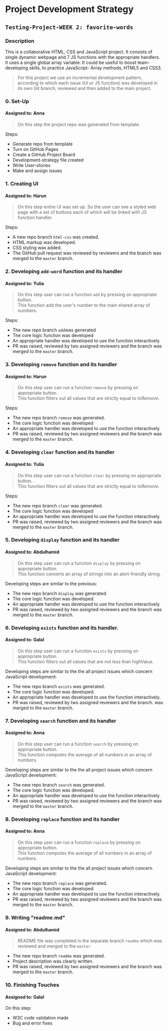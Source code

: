 # Project Development Strategy

## `Testing-Project-WEEK 2: favorite-words`

### Description

This is a collaborative HTML, CSS and JavaScript project. It consists of single dynamic webpage and 7 JS functions with the appropriate handlers. It uses a single global array variable.
It could be useful to boost team-developing skills, to practice JavaScript- Array methods, HTML5 and CSS3.

> For this project we use an incremental development pattern, according to which each issue (UI or JS function) was developed in its own Git branch, reviewed and then added to the main project.

### 0. Set-Up

#### Assigned to: Anna

> On this step the project repo was generated from template.

Steps:

- Generate repo from template
- Turn on GitHub Pages
- Create a GitHub Project Board
- Development-strategy file created
- Write User-stories
- Make and assign issues

### 1. Creating UI

#### Assigned to: Harun

> On this step entire UI was set up. So the user can see a styled web page with a set of buttons each of which will be linked with JS function handler.

Steps:

- A new repo branch `html-css` was created.
- HTML markup was developed.
- CSS styling was added.
- The GitHub pull request was reviewed by reviewers and the branch was merged to the `master` branch.

### 2. Developing `add-word` function and its handler

#### Assigned to: Yulia

> On this step user can run a function `add` by pressing on appropriate button.  
> This function add the user's number to the main shared array of numbers.

Steps:

- The new repo branch `add`was generated
- The core logic function was developed
- An appropriate handler was developed to use the function interactively.
- PR was raised, reviewed by two assigned reviewers and the branch was merged to the `master` branch.

### 3. Developing `remove` function and its handler

#### Assigned to: Harun

> On this step user can run a function `remove` by pressing on appropriate button.  
> This function filters out all values that are strictly equal to toRemove.

Steps:

- The new repo branch `remove` was generated.
- The core logic function was developed
- An appropriate handler was developed to use the function interactively.
- PR was raised, reviewed by two assigned reviewers and the branch was merged to the `master` branch.

### 4. Developing `clear` function and its handler

#### Assigned to: Yulia

> On this step user can run a function `clear` by pressing on appropriate button.  
> This function filters out all values that are strictly equal to toRemove.

Steps:

- The new repo branch `clear` was generated.
- The core logic function was developed
- An appropriate handler was developed to use the function interactively.
- PR was raised, reviewed by two assigned reviewers and the branch was merged to the `master` branch.

### 5. Developing `display` function and its handler

#### Assigned to: Abdulhamid

> On this step user can run a function `display` by pressing on appropriate button.  
> This function converts an array of strings into an alert-friendly string.

Developing steps are similar to the previous:

- The new repo branch `display` was generated.
- The core logic function was developed.
- An appropriate handler was developed to use the function interactively.
- PR was raised, reviewed by two assigned reviewers and the branch was merged to the `master` branch.

### 6. Developing `exists` function and its handler.

#### Assigned to: Galal

> On this step user can run a function `exists` by pressing on appropriate button.  
> This function filters out all values that are not less than highValue.

Developing steps are similar to the the all project issues which concern JavaScript development:

- The new repo branch `exists` was generated.
- The core logic function was developed.
- An appropriate handler was developed to use the function interactively.
- PR was raised, reviewed by two assigned reviewers and the branch.
  was merged to the `master` branch.  

### 7. Developing `search` function and its handler

#### Assigned to: Anna

> On this step user can run a function `search` by pressing on appropriate button.  
> This function computes the average of all numbers in an array of numbers.

Developing steps are similar to the the all project issues which concern JavaScript development:

- The new repo branch `search` was generated.
- The core logic function was developed.
- An appropriate handler was developed to use the function interactively.
- PR was raised, reviewed by two assigned reviewers and the branch was merged to the `master` branch.    

### 8. Developing `replace` function and its handler

#### Assigned to: Anna

> On this step user can run a function `replace` by pressing on appropriate button.  
> This function computes the average of all numbers in an array of numbers.

Developing steps are similar to the the all project issues which concern JavaScript development:

- The new repo branch `replace` was generated.
- The core logic function was developed.
- An appropriate handler was developed to use the function interactively.
- PR was raised, reviewed by two assigned reviewers and the branch was merged to the `master` branch. 

### 9. Writing "readme.md"

#### Assigned to: Abdulhamid

> README file was completed in the separate branch `readme` which was reviewed and merged to the `master`

- The new repo branch `readme` was generated.
- Project description was clearly written.
- PR was raised, reviewed by two assigned reviewers and the branch was merged to the `master` branch.  

### 10. Finishing Touches

#### Assigned to: Galal

On this step:

- W3C code validation made
- Bug and error fixes